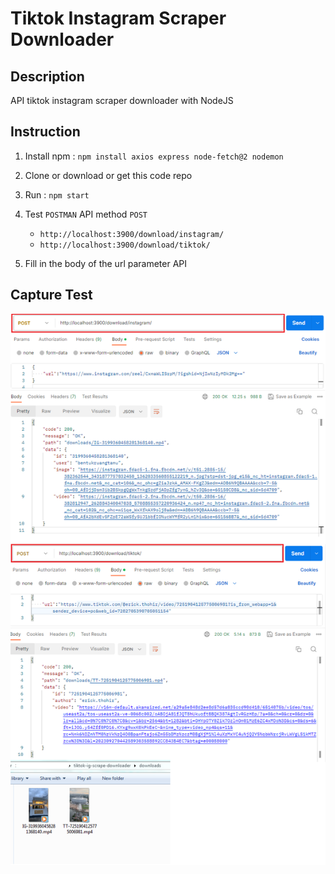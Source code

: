 # Tiktok Instagram Scraper Downloader
## Description
API tiktok instagram scraper downloader with NodeJS

## Instruction
1. Install npm : `npm install axios express node-fetch@2 nodemon`
2. Clone or download or get this code repo
3. Run : `npm start`
4. Test `POSTMAN` API method `POST`
   
   - `http://localhost:3900/download/instagram/`
   - `http://localhost:3900/download/tiktok/`
6. Fill in the body of the url parameter API

## Capture Test
<img src="downloads/example-test.png"/>
